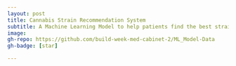 ```yaml
---
layout: post
title: Cannabis Strain Recommendation System 
subtitle: A Machine Learning Model to help patients find the best strain  
image:
gh-repo: https://github.com/build-week-med-cabinet-2/ML_Model-Data
gh-badge: [star]

---
```

